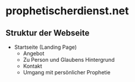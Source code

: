 # prophetischerdienst.net

## Struktur der Webseite

- Startseite (Landing Page)
  - Angebot
  - Zu Person und Glaubens Hintergrund
  - Kontakt
  - Umgang mit persönlicher Prophetie
    
